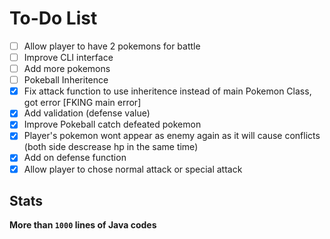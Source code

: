 # To-Do List

- [ ] Allow player to have 2 pokemons for battle
- [ ] Improve CLI interface
- [ ] Add more pokemons
- [ ] Pokeball Inheritence
- [x] Fix attack function to use inheritence instead of main Pokemon Class, got error [FKING main error]
- [x] Add validation (defense value)
- [x] Improve Pokeball catch defeated pokemon
- [x] Player's pokemon wont appear as enemy again as it will cause conflicts (both side descrease hp in the same time)
- [x] Add on defense function
- [x] Allow player to chose normal attack or special attack

## Stats

**More than `1000` lines of Java codes**